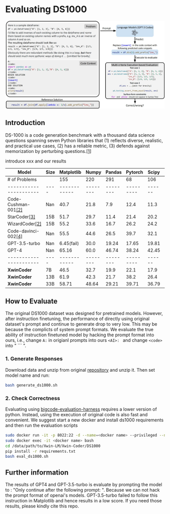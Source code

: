 # Evaluating DS1000

![ds1000](../docs/ds1000.jpeg)

## Introduction

DS-1000 is a code generation benchmark with a thousand data science questions spanning seven Python libraries that (1) reflects diverse, realistic, and practical use cases, (2) has a reliable metric, (3) defends against memorization by perturbing questions.[[1]](https://ds1000-code-gen.github.io/)

introduce xxx and our results

| Model | Size | Matplotlib | Numpy | Pandas | Pytorch | Scipy | Sklearn | Tensorflow | Overall |
|----|----|----|----|----|----|----|----|----|----|
|# of Problems|   | 155 | 220 | 291 | 68  |  106  |  115 | 45 | 1000 |
|----------------------|----|------------|--------|--------|---------|------|--------|-------------|--------|
|Code-Cushman-001[[2]](https://arxiv.org/pdf/2306.08568.pdf)| Nan | 40.7 | 21.8 | 7.9  | 12.4 |  11.3  | 18.0 | 12.2 | 18.1 |
| StarCoder[[3]](https://arxiv.org/pdf/2305.06161.pdf) | 15B | 51.7 | 29.7 | 11.4  | 21.4 |  20.2  | 29.5 | 24.5 | 26.0 |
| WizardCoder[[2]](https://arxiv.org/pdf/2306.08568.pdf) | 15B | 55.2 | 33.6 | 16.7  | 26.2 |  24.2  | 24.9 | 26.7 | 29.2 |
| Code-davinci-002[[4]](https://github.com/xlang-ai/DS-1000) | Nan | 55.5 | 44.6 | 26.5  | 39.7 |  32.1  | 46.1 | 40.0 | 39.3 |
| GPT-3.5-turbo | Nan | 6.45(fail) | 30.0 |  19.24   | 17.65  |  19.81   |  19.13 | 33.33  | 20.2   |
| GPT-4 | Nan | 65.16 | 60.0  |  46.74  |  38.24 |  42.45   |  55.65 | 51.11  | 52.7  |
|----------------------|----|------------|--------|--------|---------|------|--------|-------------|--------|
| **XwinCoder** | 7B |  46.5  |  32.7  | 19.9 |  22.1  | 17.9 | 20.9 | 22.2 | 27.0 |
| **XwinCoder** | 13B | 61.9 | 42.3 | 21.7 | 38.2 | 26.4 | 31.3 | 26.7 | 35.4 |
| **XwinCoder** | 33B | 58.71 | 48.64  | 29.21 | 39.71 | 36.79  | 45.22 | 24.44 | 41.2 |


## How to Evaluate

The original DS1000 dataset was designed for pretrained models. However, after instruction finetuning, the performance of directly using original dataset's prompt and continue to generate drop to very low. This may be because the complicts of system prompt formats. We evaluate the true ability of instruction finetuned model by hacking the prompt format into ours, i.e., change `A:` in origianl prompts into ours `<AI>: ` and change `<code>` into " ``` ".

### 1. Generate Responses
Download data and unzip from original [repository](https://github.com/HKUNLP/DS-1000/blob/main/ds1000_data.zip) and unzip it. Then set model name and run:
```bash
bash generate_ds1000.sh
```
### 2. Check Correctness
Evaluating using [bigcode-evaluation-harness](https://github.com/bigcode-project/bigcode-evaluation-harness/tree/main) requires a lower version of python. Instead, using the execution of original code is also fast and convenient. We suggest start a new docker and install ds1000 requirements and then run the evaluation scripts
```bash
sudo docker run -it -p 8022:22 -d --name=<docker name> --privileged --net=host --ipc=host --gpus=all -v /:/data superbench/dev:cuda11.8 bash
sudo docker exec -it <docker name> bash
cd /data/path/to/Xwin-LM/Xwin-Coder/DS1000
pip install -r requirements.txt
bash eval_ds1000.sh
```


## Further information
The results of GPT4 and GPT-3.5-turbo is evaluate by prompting the model to : "Only continue after the following prompt: ". Because we can not hack the prompt format of openai's models. GPT-3.5-turbo failed to follow this instruction in Matplotlib and hence results in a low score. If you need those results, please kindly cite this repo.